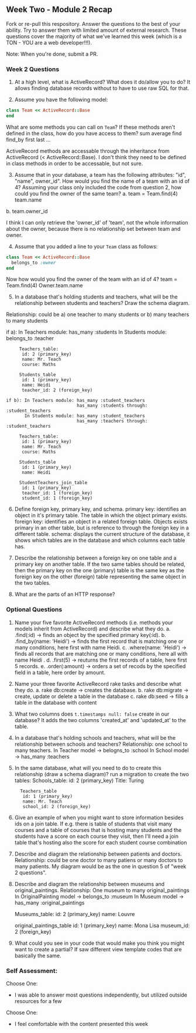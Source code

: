 ## Week Two - Module 2 Recap

Fork or re-pull this respository. Answer the questions to the best of your ability. Try to answer them with limited amount of external research. These questions cover the majority of what we've learned this week (which is a TON - YOU are a web developer!!!). 

Note: When you're done, submit a PR.


### Week 2 Questions

1. At a high level, what is ActiveRecord? What does it do/allow you to do?
  It allows finding database records without to have to use raw SQL for that.
  
2. Assume you have the following model:

```ruby
class Team << ActiveRecord::Base
end
```

What are some methods you can call on `Team`? If these methods aren't defined in the class, how do you have access to them?
 sum
 average
 find
 find_by
 first
 last 
 ...
 
 ActiveRecord methods are accessable through the inheritance from ActiveRecord (< ActiveRecord::Base). I don't think they need   to be defined in class methods in order to be accessable, but not sure.

3. Assume that in your database, a team has the following attributes: "id", "name", owner_id". How would you find the name of a team with an id of 4? Assuming your class only included the code from question 2, how could you find the owner of the same team?
  a. team = Team.find(4)
      team.name
  
  b. team.owner_id
  
  I think I can only retrieve the 'owner_id' of 'team', not the whole information about the owner, because there is no             relationship set between team and owner.  

4. Assume that you added a line to your `Team` class as follows:

```ruby
class Team << ActiveRecord::Base
  belongs_to :owner
end
```

Now how would you find the owner of the team with an id of 4?
  team = Team.find(4)
  Owner.team.name

5. In a database that's holding students and teachers, what will be the relationship between students and teachers? Draw the schema diagram. 

  Relationship: could be  a) one teacher to many students
                                      or
                          b) many teachers to many students 
                        
  if a): In Teachers module: has_many :students
         In Students module: belongs_to :teacher
         
         Teachers_table:
          id: 2 (primary_key)
          name: Mr. Teach
          course: Maths
  
         Students_table
          id: 1 (primary_key)
          name: Heidi 
          teacher_id: 2 (foreign_key)
                             
    if b): In Teachers module: has_many :student_teachers
                               has_many :students through: :student_teachers
           In Students module: has_many :student_teachers
                               has_many :teachers through: :student_teachers
         
         Teachers_table:
          id: 1 (primary_key)
          name: Mr. Teach
          course: Maths
  
         Students_table
          id: 1 (primary_key)
          name: Heidi 
          
         StudentTeachers_join_table 
          id: 1 (primary_key)
          teacher_id: 1 (foreign_key)
          student_id: 1 (foreign_key)
  
6. Define foreign key, primary key, and schema.
  primary key: identifies an object in it's primary table. The table in which the object primary exists.
  foreign key: identifies an object in a related foreign table. Objects exists primary in an other table, but is reference       to through the foreign key in a different table.
  schema: displays the current structure of the database, it shows which tables are in the database and which columns each       table has.
  
7. Describe the relationship between a foreign key on one table and a primary key on another table.
  If the two same tables should be related, then the primary key on the one (primary) table is the same key as the foreign key   on the other (foreign) table representing the same object in the two tables.
  
8. What are the parts of an HTTP response?


### Optional Questions

1. Name your five favorite ActiveRecord methods (i.e. methods your models inherit from ActiveRecord) and describe what they do.
  a. .find(:id) -> finds an object by the specified primary key(:id). 
  b. .find_by(name: 'Heidi') -> finds the first record that is matching one or many conditions, here first with name Heidi.
  c. .where(name: 'Heidi') -> finds all records that are matching one or many conditions, here all with name Heidi .
  d. .first(5) -> reuturns the first records of a table, here first 5 records.
  e. .order(:amount) ->  orders a set of recods by the specified field in a table, here order by amount.
  
2. Name your three favorite ActiveRecord rake tasks and describe what they do.
  a. rake db:create -> creates the database.
  b. rake db:migrate -> create, update or delete a table in the database
  c. rake db:seed -> fills a table in the database with content

3. What two columns does `t.timestamps null: false` create in our database?
  It adds the two columns 'created_at' and 'updated_at' to the table.
   
4. In a database that's holding schools and teachers, what will be the relationship between schools and teachers?
    Relationship: one school to many teachers. 
    In Teacher model -> belogns_to :school
    In School model -> has_many :teachers
    
5. In the same database, what will you need to do to create this relationship (draw a schema diagram)?
   run a migration to create the two tables:
         Schools_table:
          id: 2 (primary_key)
          Title: Turing
     
         Teachers_table
          id: 1 (primary_key)
          name: Mr. Teach 
          school_id: 2 (foreign_key)
    

6. Give an example of when you might want to store information besides ids on a join table.
  If e.g. there is table of students that visit many courses and a table of courses that is hosting many students and the       students have a score on each course they visit, then I'll need a join table that's hosting also the score for each student   course combination
      

7. Describe and diagram the relationship between patients and doctors.
    Relationship: could be one doctor to many patiens or many doctors to many patients.
    My diagram would be as the one in question 5 of "week 2 questions".


8. Describe and diagram the relationship between museums and original_paintings.
   Relationship: One museum to many original_paintings
    In OriginalPainting model -> belongs_to :museum
    In Museum model -> has_many :original_paintings
    
    Museums_table:
     id: 2 (primary_key)
     name: Louvre

    original_paintings_table
     id: 1 (primary_key)
     name: Mona Lisa 
     museum_id: 2 (foreign_key)
    
9. What could you see in your code that would make you think you might want to create a partial?
    If saw different view template codes that are basically the same.
   

### Self Assessment:
Choose One:
* I was able to answer most questions independently, but utilized outside resources for a few

Choose One:
* I feel comfortable with the content presented this week
